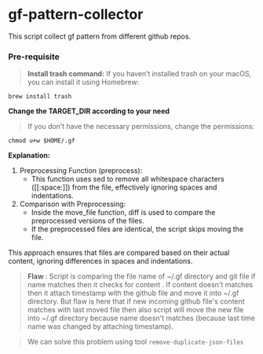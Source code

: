 # gf-pattern-collector
This script collect gf pattern from different github repos.

### Pre-requisite

> **Install trash command:** If you haven’t installed trash on your macOS, you can install it using Homebrew:
```
brew install trash
```
**Change the TARGET_DIR according to your need**

> If you don’t have the necessary permissions, change the permissions:
```
chmod u+w $HOME/.gf
```
**Explanation:**
1. Preprocessing Function (preprocess):
    - This function uses sed to remove all whitespace characters ([[:space:]]) from the file, effectively ignoring spaces and indentations.
2.	Comparison with Preprocessing:
	- Inside the move_file function, diff is used to compare the preprocessed versions of the files.
	- If the preprocessed files are identical, the script skips moving the file.

This approach ensures that files are compared based on their actual content, ignoring differences in spaces and indentations.

> **Flaw** : Script is comparing the file name of ~/.gf directory and git file if name matches then it checks for content . If content doesn't matches then it attach timestamp with the github file and move it into  ~/.gf directory. But flaw is here that if new incoming github file's content matches with last moved file then also script will move the new file into ~/.gf directory because name doesn't matches (because last time name was changed by attaching timestamp).

> We can solve this problem using tool `remove-duplicate-json-files`